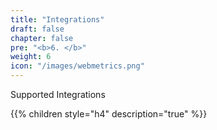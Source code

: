 ```yaml
---
title: "Integrations"
draft: false
chapter: false
pre: "<b>6. </b>"
weight: 6
icon: "/images/webmetrics.png"
---
```


Supported Integrations

{{% children style="h4" description="true" %}}
